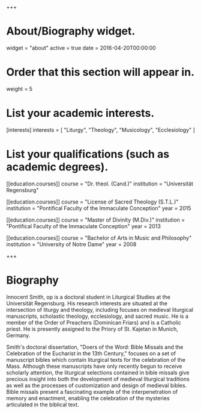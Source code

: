 +++
# About/Biography widget.
widget = "about"
active = true
date = 2016-04-20T00:00:00

# Order that this section will appear in.
weight = 5

# List your academic interests.
[interests]
  interests = [
    "Liturgy",
    "Theology",
    "Musicology",
    "Ecclesiology"
  ]

# List your qualifications (such as academic degrees).
[[education.courses]]
  course = "Dr. theol. (Cand.)"
  institution = "Universität Regensburg" 

[[education.courses]]
  course = "License of Sacred Theology (S.T.L.)"
  institution = "Pontifical Faculty of the Immaculate Conception"
  year = 2015

[[education.courses]]
  course = "Master of Divinity (M.Div.)"
  institution = "Pontifical Faculty of the Immaculate Conception"
  year = 2013

[[education.courses]]
  course = "Bachelor of Arts in Music and Philosophy"
  institution = "University of Notre Dame"
  year = 2008
 
+++

# Biography

Innocent Smith, op is a doctoral student in Liturgical Studies at the Universität Regensburg. His research interests are situated at the intersection of liturgy and theology, including focuses on medieval liturgical manuscripts, scholastic theology, ecclesiology, and sacred music. He is a member of the Order of Preachers (Dominican Friars) and is a Catholic priest. He is presently assigned to the Priory of St. Kajetan in Munich, Germany.

Smith's doctoral dissertation, "Doers of the Word: Bible Missals and the Celebration of the Eucharist in the 13th Century," focuses on a set of manuscript bibles which contain liturgical texts for the celebration of the Mass. Although these manuscripts have only recently begun to receive scholarly attention, the liturgical selections contained in bible missals give precious insight into both the development of medieval liturgical traditions as well as the processes of customization and design of medieval bibles. Bible missals present a fascinating example of the interpenetration of memory and enactment, enabling the celebration of the mysteries articulated in the biblical text.
